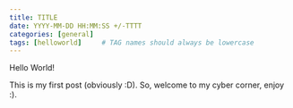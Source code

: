 ```yaml
---
title: TITLE
date: YYYY-MM-DD HH:MM:SS +/-TTTT
categories: [general]
tags: [helloworld]     # TAG names should always be lowercase
---
```


Hello World!

This is my first post (obviously :D). So, welcome to my cyber corner, enjoy :). 